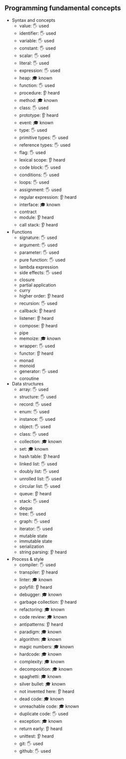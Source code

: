 ## Programming fundamental concepts

- Syntax and concepts
  - value: 🖐️ used
  - identifier: 🖐️ used
  - variable: 🖐️ used
  - constant: 🖐️ used
  - scalar: 🖐️ used
  - literal: 🖐️ used
  - expression: 🖐️ used
  - heap: 🎓 known
  - function: 🖐️ used
  - procedure: 👂 heard
  - method: 🎓 known
  - class: 🖐️ used
  - prototype: 👂 heard
  - event: 🎓 known
  - type: 🖐️ used
  - primitive types: 🖐️ used
  - reference types: 🖐️ used
  - flag: 🖐️ used
  - lexical scope: 👂 heard
  - code block: 🖐️ used
  - conditions: 🖐️ used
  - loops: 🖐️ used
  - assignment: 🖐️ used
  - regular expression: 👂 heard
  - interface: 🎓 known
  - contract
  - module: 👂 heard
  - call stack: 👂 heard
- Functions
  - signature: 🖐️ used
  - argument: 🖐️ used
  - parameter: 🖐️ used
  - pure function: 🖐️ used
  - lambda expression
  - side effects: 🖐️ used
  - closure
  - partial application
  - curry
  - higher order: 👂 heard
  - recursion: 🖐️ used
  - callback: 👂 heard
  - listener: 👂 heard
  - compose: 👂 heard
  - pipe
  - memoize: 🎓 known
  - wrapper: 🖐️ used
  - functor: 👂 heard
  - monad
  - monoid
  - generator: 🖐️ used
  - coroutine
- Data structures
  - array: 🖐️ used
  - structure: 🖐️ used
  - record: 🖐️ used
  - enum: 🖐️ used
  - instance: 🖐️ used
  - object: 🖐️ used
  - class: 🖐️ used
  - collection: 🎓 known
  - set: 🎓 known
  - hash table: 👂 heard
  - linked list: 🖐️ used
  - doubly list: 🖐️ used
  - unrolled list: 🖐️ used
  - circular list: 🖐️ used
  - queue: 👂 heard
  - stack: 🖐️ used
  - deque
  - tree: 🖐️ used
  - graph: 🖐️ used
  - iterator: 🖐️ used
  - mutable state
  - immutable state
  - serialization
  - string parsing: 👂 heard
- Process & style
  - compiler: 🖐️ used
  - transpiler: 👂 heard
  - linter: 🎓 known
  - polyfill: 👂 heard
  - debugger: 🎓 known
  - garbage collection: 👂 heard
  - refactoring: 🎓 known
  - code review: 🎓 known
  - antipatterns: 👂 heard
  - paradigm: 🎓 known
  - algorithm: 🎓 known
  - magic numbers: 🎓 known
  - hardcode: 🎓 known
  - complexity: 🎓 known
  - decomposition: 🎓 known
  - spaghetti: 🎓 known
  - silver bullet: 🎓 known
  - not invented here: 👂 heard
  - dead code: 🎓 known
  - unreachable code: 🎓 known
  - duplicate code: 🖐️ used
  - exception: 🎓 known
  - return early: 👂 heard
  - unittest: 👂 heard
  - git: 🖐️ used
  - github: 🖐️ used
